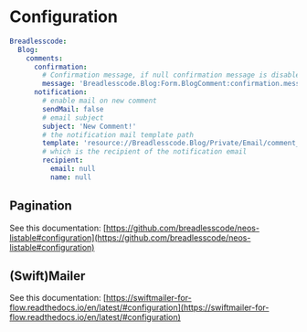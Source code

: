 # Configuration

```yaml
Breadlesscode:
  Blog:
    comments:
      confirmation:
        # Confirmation message, if null confirmation message is disabled
        message: 'Breadlesscode.Blog:Form.BlogComment:confirmation.message'
      notification:
        # enable mail on new comment
        sendMail: false
        # email subject
        subject: 'New Comment!'
        # the notification mail template path
        template: 'resource://Breadlesscode.Blog/Private/Email/comment_notification.html'
        # which is the recipient of the notification email
        recipient:
          email: null
          name: null
```

## Pagination

See this documentation: [https://github.com/breadlesscode/neos-listable#configuration](https://github.com/breadlesscode/neos-listable#configuration)

## (Swift)Mailer

See this documentation: [https://swiftmailer-for-flow.readthedocs.io/en/latest/#configuration](https://swiftmailer-for-flow.readthedocs.io/en/latest/#configuration)